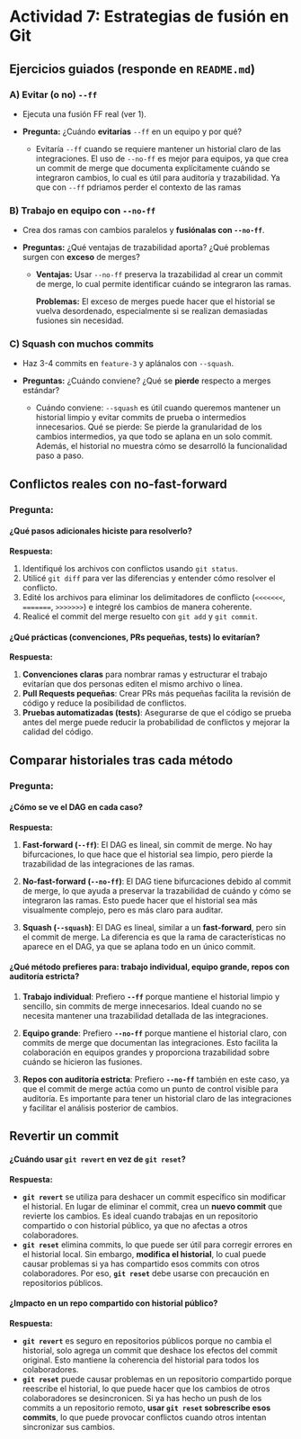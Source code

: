
# Actividad 7: Estrategias de fusión en Git

## Ejercicios guiados (responde en `README.md`)

### A) Evitar (o no) `--ff`

* Ejecuta una fusión FF real (ver 1).
* **Pregunta:** ¿Cuándo **evitarías** `--ff` en un equipo y por qué?

  * Evitaría `--ff` cuando se requiere mantener un historial claro de las integraciones. El uso de `--no-ff` es mejor para equipos, ya que crea un commit de merge que documenta explícitamente cuándo se integraron cambios, lo cual es útil para auditoría y trazabilidad. Ya que con `--ff` pdriamos perder el contexto de las ramas


### B) Trabajo en equipo con `--no-ff`

* Crea dos ramas con cambios paralelos y **fusiónalas con `--no-ff`**.
* **Preguntas:** ¿Qué ventajas de trazabilidad aporta? ¿Qué problemas surgen con **exceso** de merges?

  * **Ventajas:** Usar `--no-ff` preserva la trazabilidad al crear un commit de merge, lo cual permite identificar cuándo se integraron las ramas.

    **Problemas:** El exceso de merges puede hacer que el historial se vuelva desordenado, especialmente si se realizan demasiadas fusiones sin necesidad.

### C) Squash con muchos commits

* Haz 3-4 commits en `feature-3` y aplánalos con `--squash`.
* **Preguntas:** ¿Cuándo conviene? ¿Qué se **pierde** respecto a merges estándar?

  * Cuándo conviene: `--squash` es útil cuando queremos mantener un historial limpio y evitar commits de prueba o intermedios innecesarios.
  Qué se pierde: Se pierde la granularidad de los cambios intermedios, ya que todo se aplana en un solo commit. Además, el historial no muestra cómo se desarrolló la funcionalidad paso a paso.


## Conflictos reales con **no-fast-forward**

### **Pregunta:** 
#### ¿Qué pasos adicionales hiciste para resolverlo?

**Respuesta:**  
1. Identifiqué los archivos con conflictos usando `git status`.  
2. Utilicé `git diff` para ver las diferencias y entender cómo resolver el conflicto.  
3. Edité los archivos para eliminar los delimitadores de conflicto (`<<<<<<<`, `=======`, `>>>>>>>`) e integré los cambios de manera coherente.  
4. Realicé el commit del merge resuelto con `git add` y `git commit`.

#### ¿Qué prácticas (convenciones, PRs pequeñas, tests) lo evitarían?

**Respuesta:**  
1. **Convenciones claras** para nombrar ramas y estructurar el trabajo evitarían que dos personas editen el mismo archivo o línea.  
2. **Pull Requests pequeñas**: Crear PRs más pequeñas facilita la revisión de código y reduce la posibilidad de conflictos.  
3. **Pruebas automatizadas (tests)**: Asegurarse de que el código se prueba antes del merge puede reducir la probabilidad de conflictos y mejorar la calidad del código.

## Comparar historiales tras cada método

### **Pregunta:** 
#### ¿Cómo se ve el DAG en cada caso?

**Respuesta:**  
1. **Fast-forward (`--ff`)**: El DAG es lineal, sin commit de merge. No hay bifurcaciones, lo que hace que el historial sea limpio, pero pierde la trazabilidad de las integraciones de las ramas.
  
2. **No-fast-forward (`--no-ff`)**: El DAG tiene bifurcaciones debido al commit de merge, lo que ayuda a preservar la trazabilidad de cuándo y cómo se integraron las ramas. Esto puede hacer que el historial sea más visualmente complejo, pero es más claro para auditar.

3. **Squash (`--squash`)**: El DAG es lineal, similar a un **fast-forward**, pero sin el commit de merge. La diferencia es que la rama de características no aparece en el DAG, ya que se aplana todo en un único commit.

#### ¿Qué método prefieres para: trabajo individual, equipo grande, repos con auditoría estricta?

1. **Trabajo individual**: Prefiero **`--ff`** porque mantiene el historial limpio y sencillo, sin commits de merge innecesarios. Ideal cuando no se necesita mantener una trazabilidad detallada de las integraciones.

2. **Equipo grande**: Prefiero **`--no-ff`** porque mantiene el historial claro, con commits de merge que documentan las integraciones. Esto facilita la colaboración en equipos grandes y proporciona trazabilidad sobre cuándo se hicieron las fusiones.

3. **Repos con auditoría estricta**: Prefiero **`--no-ff`** también en este caso, ya que el commit de merge actúa como un punto de control visible para auditoría. Es importante para tener un historial claro de las integraciones y facilitar el análisis posterior de cambios.


## Revertir un commit

#### ¿Cuándo usar `git revert` en vez de `git reset`?

**Respuesta:**  
- **`git revert`** se utiliza para deshacer un commit específico sin modificar el historial. En lugar de eliminar el commit, crea un **nuevo commit** que revierte los cambios. Es ideal cuando trabajas en un repositorio compartido o con historial público, ya que no afectas a otros colaboradores.
- **`git reset`** elimina commits, lo que puede ser útil para corregir errores en el historial local. Sin embargo, **modifica el historial**, lo cual puede causar problemas si ya has compartido esos commits con otros colaboradores. Por eso, **`git reset`** debe usarse con precaución en repositorios públicos.

#### ¿Impacto en un repo compartido con historial público?

**Respuesta:**  
- **`git revert`** es seguro en repositorios públicos porque no cambia el historial, solo agrega un commit que deshace los efectos del commit original. Esto mantiene la coherencia del historial para todos los colaboradores.
- **`git reset`** puede causar problemas en un repositorio compartido porque reescribe el historial, lo que puede hacer que los cambios de otros colaboradores se desincronicen. Si ya has hecho un push de los commits a un repositorio remoto, **usar `git reset` sobrescribe esos commits**, lo que puede provocar conflictos cuando otros intentan sincronizar sus cambios.


